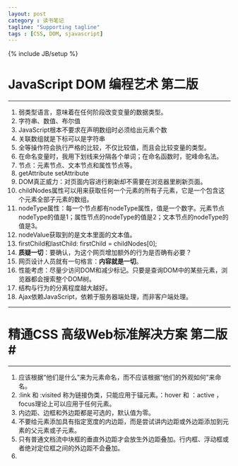 ```yaml
---
layout: post
category : 读书笔记
tagline: "Supporting tagline"
tags : [CSS, DOM, sjavascript]
---
```


{% include JB/setup %}

# JavaScript DOM 编程艺术 第二版 #

----------
1. 弱类型语言，意味着在任何阶段改变变量的数据类型。
2. 字符串、数值、布尔值
3. JavaScript根本不要求在声明数组时必须给出元素个数
4. 关联数组就是下标可以是字符串
5. 全等操作符会执行严格的比较，不仅比较值，而且会比较变量的类型。
6. 在命名变量时，我用下划线来分隔各个单词；在命名函数时，驼峰命名法。
7. 节点：元素节点、文本节点和属性节点等。
8. getAttribute setAttribute
9. DOM真正威力：对页面内容进行刷新却不需要在浏览器里刷新页面。
10. childNodes属性可以用来获取任何一个元素的所有子元素，它是一个包含这个元素全部子元素的数组。
11. nodeType属性：每一个节点都有nodeType属性，值是一个数字。元素节点nodeType的值是1；属性节点的nodeType的值是2；文本节点的nodeType的值是3。
12. nodeValue获取到的是文本里面的文本值。
13. firstChild和lastChild: firstChild = childNodes[0];
14. **质疑一切**：要确认，为这个网页增加额外的行为是否确有必要？
15. 网页设计人员就有一句格言：**内容就是一切**。
16. 性能考虑：尽量少访问DOM和减少标记。只要是查询DOM中的某些元素，浏览器都会搜索整个DOM树。
17. 结构与行为的分离程度越大越好。
18. Ajax依赖JavaScript，依赖于服务器端处理，而非客户端处理。

<!--break-->

----------
# 精通CSS 高级Web标准解决方案 第二版#

----------
1. 应该根据“他们是什么”来为元素命名，而不应该根据“他们的外观如何”来命名。
2. :link 和 :visited 称为链接伪类，只能应用于锚元素。：hover 和 ：active ，focus理论上可以应用于任何元素。 
3. 内边距、边框和外边距都是可选的，默认值为零。
4. 不要给元素添加具有指定宽度的内边距，而是尝试讲内边距或外边距添加到元素的父元素或子元素。
5. 只有普通文档流中块框的垂直外边距才会放生外边距叠加。行内框、浮动框或者绝对定位框之间的外边距不会叠加。
6. 